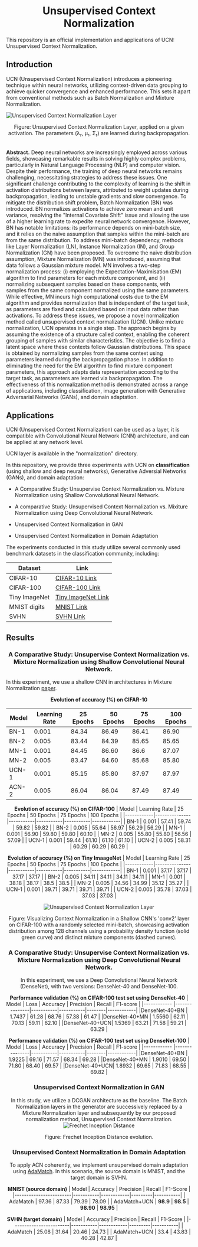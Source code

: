 # <center>**Unsupervised Context Normalization**</center>

This repository is an official implementation and applications of UCN: Unsupervised Context Normalization.

## Introduction

UCN (Unsupervised Context Normalization) introduces a pioneering technique within neural networks, utilizing context-driven data grouping to achieve quicker convergence and enhanced performance. This sets it apart from conventional methods such as Batch Normalization and Mixture Normalization.

![Unsupervised Context Normalization Layer](images/ucn.png "Unsupervised Context Normalization Layer")
<center><bold>Figure:</bold> Unsupervised Context Normalization Layer, applied on a given activation. The parameters (&lambda;<sub>r</sub>, &mu;<sub>r</sub>, &Sigma;<sub>r</sub>) are learned during backpropagation.</center><br>

**Abstract.** Deep neural networks are increasingly employed across various fields, showcasing remarkable results in solving highly complex problems, particularly in Natural Language Processing (NLP) and computer vision. Despite their performance, the training of deep neural networks remains challenging, necessitating strategies to address these issues. One significant challenge contributing to the complexity of learning is the shift in activation distributions between layers, attributed to weight updates during backpropagation, leading to unstable gradients and slow convergence. To mitigate the distribution shift problem, Batch Normalization (BN) was introduced. BN normalizes activations to achieve zero mean and unit variance, resolving the "Internal Covariate Shift" issue and allowing the use of a higher learning rate to expedite neural network convergence.
However, BN has notable limitations: its performance depends on mini-batch size, and it relies on the naive assumption that samples within the mini-batch are from the same distribution. To address mini-batch dependency, methods like Layer Normalization (LN), Instance Normalization (IN), and Group Normalization (GN) have been proposed. To overcome the naive distribution assumption, Mixture Normalization (MN) was introduced, assuming that data follows a Gaussian mixture model. MN involves a two-step normalization process: (i) employing the Expectation-Maximisation (EM) algorithm to find parameters for each mixture component, and (ii) normalizing subsequent samples based on these components, with samples from the same component normalized using the same parameters. While effective, MN incurs high computational costs due to the EM algorithm and provides normalization that is independent of the target task, as parameters are fixed and calculated based on input data rather than activations.
To address these issues, we propose a novel normalization method called unsupervised context normalization (UCN). Unlike mixture normalization, UCN operates in a single step. The approach begins by assuming the existence of a structure called context, enabling the coherent grouping of samples with similar characteristics. The objective is to find a latent space where these contexts follow Gaussian distributions. This space is obtained by normalizing samples from the same context using parameters learned during the backpropagation phase. In addition to eliminating the need for the EM algorithm to find mixture component parameters, this approach adapts data representation according to the target task, as parameters are learned via backpropagation. The effectiveness of this normalization method is demonstrated across a range of applications, including classification, image generation with Generative Adversarial Networks (GANs), and domain adaptation.

## Applications

UCN (Unsupervised Context Normalization) can be used as a layer, it is compatible with Convolutional Neural Network (CNN) architecture, and can be applied at any network level.

UCN layer is available in the "normalization" directory.

In this repository, we provide three experiments with UCN on **classification** (using shallow and deep neural networks), Generative Adversial Networks (GANs), and domain adaptation:

* A Comparative Study: Unsupervise Context Normalization vs.
Mixture Normalization using Shallow Convolutional Neural Network.

* A comparative Study: Unsupervised Context Normalization vs. Mixiture Normalization using Deep Convolutional Neural Network.

* Unsupervised Context Normalization in GAN<br>

* Unsupervised Context Normalization in Domain Adaptation

The experiments conducted in this study utilize several commonly used benchmark datasets in the classification community, including:

<center>

| Dataset               | Link                                  
|-----------------------|---------------------------------------
| CIFAR-10              | [CIFAR-10 Link](https://www.cs.toronto.edu/~kriz/cifar.html)     |
| CIFAR-100             | [CIFAR-100 Link](https://www.cs.toronto.edu/~kriz/cifar.html)    
| Tiny ImageNet         | [Tiny ImageNet Link](https://www.kaggle.com/c/tiny-imagenet) 
| MNIST digits          | [MNIST Link](https://yann.lecun.com/exdb/mnist/)         
| SVHN                  | [SVHN Link](http://ufldl.stanford.edu/housenumbers/)         

</center>

## Results 
### <center> A Comparative Study: Unsupervise Context Normalization vs. Mixture Normalization using Shallow Convolutional Neural Network.</center>

In this experiment, we use a shallow CNN in architectures in Mixture Normalization [paper](https://arxiv.org/abs/1806.02892).

<center>

**Evolution of accuracy (%) on CIFAR-10** 

| Model      | Learning Rate | 25 Epochs | 50 Epochs | 75 Epochs | 100 Epochs |
|------------|---------------|-----------|-----------|-----------|------------|
| BN-1       | 0.001         | 84.34     | 86.49     | 86.41     | 86.90      |
| BN-2       | 0.005         | 83.44     | 84.39     | 85.65     | 85.65      |
| MN-1       | 0.001         | 84.45     | 86.60     | 86.6      | 87.07      |
| MN-2       | 0.005         | 83.47     | 84.60     | 85.68     | 85.80      |
| UCN-1 | 0.001         | 85.15      | 85.80     | 87.97     | 87.97      |
| ACN-2 | 0.005         | 86.04     | 86.04    | 87.49     | 87.49      |


**Evolution of accuracy (%) on CIFAR-100**
| Model      | Learning Rate | 25 Epochs | 50 Epochs | 75 Epochs | 100 Epochs |
|------------|---------------|-----------|-----------|-----------|------------|
| BN-1       | 0.001         | 57.41     | 59.74     | 59.82     | 59.82      |
| BN-2       | 0.005         | 55.64     | 56.97     | 56.29     | 56.29      |
| MN-1       | 0.001         | 56.90     | 59.80     | 59.80     | 60.10      |
| MN-2       | 0.005         | 55.80     | 55.80     | 56.56     | 57.09      |
| UCN-1 | 0.001         | 59.44     | 61.10     | 61.10     | 61.10      |
| UCN-2 | 0.005         | 58.31     | 60.29     | 60.29     | 60.29      |


**Evolution of accuracy (%) on Tiny ImaageNet**
| Model      | Learning Rate | 25 Epochs | 50 Epochs | 75 Epochs | 100 Epochs |
|------------|---------------|-----------|-----------|-----------|------------|
| BN-1       | 0.001         | 37.17     | 37.17     | 37.17     | 37.17      |
| BN-2       | 0.005         | 34.11     | 34.11     | 34.11     | 34.11      |
| MN-1       | 0.001         | 38.18     | 38.17     | 38.5      | 38.5       |
| MN-2       | 0.005         | 34.56     | 34.99     | 35.12     | 35.27      |
| UCN-1 | 0.001         | 39.71     | 39.71     | 39.71     | 39.71      |
| UCN-2 | 0.005         | 35.78     | 37.03     | 37.03     | 37.03      |


![Unsupervised Context Normalization Layer](images/distribution_cnn.png "Unsupervised Context Normalization Layer")
<center>Figure: Visualizing Context Normalization in a Shallow CNN's 'conv2' layer on CIFAR-100 with a randomly selected mini-batch, showcasing activation distribution among 128 channels using a probability density function (solid green curve) and distinct mixture components (dashed curves).</center>



### <center> A Comparative Study: Unsupervise Context Normalization vs. Mixture Normalization using Deep Convolutional Neural Network.</center>
In this experiment, we use a Deep Convolutional Neural Network (DenseNet), with two versions: DenseNet-40 and DenseNet-100.

**Performance validation (%) on CIFAR-100 test set using DenseNet-40**
| Model         | Loss          | Accuracy  | Precision | Recall | F1-score   |
|------------   |---------------|-----------|-----------|--------|------------|
|DenseNet-40+BN | 1.7437        | 61.28     | 68.76     | 57.38  |   61.47    |
|DenseNet-40+MN | 1.5560        | 62.11     | 70.13     | 59.11  |   62.10    |
|DenseNet-40+UCN| 1.5369        | 63.21     | 71.58     | 59.21  |   63.29    |


**Performance validation (%) on CIFAR-100 test set using DenseNet-100**
| Model         | Loss          | Accuracy  | Precision | Recall | F1-score   |
|------------   |---------------|-----------|-----------|--------|------------|
|DenseNet-40+BN | 1.9225        | 69.16     | 71.57     | 68.34  |   69.28    |
|DenseNet-40+MN | 1.9010        | 69.50     | 71.80     | 68.40  |   69.57    |
|DenseNet-40+UCN| 1.8932        | 69.65     | 71.83     | 68.55  |   69.82    |


### <center> **Unsupervised Context Normalization in GAN** </center>

In this study, we utilize a DCGAN architecture as the baseline. The Batch Normalization layers in the generator are successively replaced by a Mixture Normalization layer and subsequently by our proposed normalization method, Unsupervised Context Normalization.
![Frechet Inception Distance](images/fid.png "Frechet Inception Distance")
<center>Figure: Frechet Inception Distance evolution.</center>

### <center>**Unsupervised Context Normalization in Domain Adaptation**</center>

To apply ACN coherently, we implement unsupervised domain adaptation using [AdaMatch](https://keras.io/examples/vision/adamatch/). In this scenario, the source domain is MNIST, and the target domain is SVHN.

**MNIST (source domain)**
| Model                 | Accuracy  | Precision  | Recall  | F1-Score  |
|------------------------|-----------|------------|---------|-----------|
| AdaMatch              | 97.36     | 87.33      | 79.39   | 78.09     |
| AdaMatch+UCN    | **98.9** | **98.5**  | **98.90** | **98.95** |


**SVHN (target domain)**
| Model                 | Accuracy  | Precision  | Recall  | F1-Score  |
|------------------------|-----------|------------|---------|-----------|
| AdaMatch              | 25.08     | 31.64      | 20.46   | 24.73     |
| AdaMatch+UCN    | 33.4     | 43.83      | 40.28   | 42.87     |

</center>